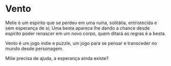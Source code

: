 # Vento

Melie é um espírito que se perdeu em uma ruína, solitátia, entristecida e sem esperança de si; Uma besta aparece lhe dando a chance desde espírito poder renascer em um novo corpo, quem ditará as regras é a besta.

Vento é um jogo indie e puzzle, um jogo para se pensar e transceder no mundo desde personagem.

Milie precisa de ajuda, a esperança ainda existe? 

